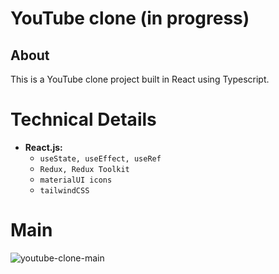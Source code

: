 # YouTube clone (in progress)

## About
This is a YouTube clone project built in React using Typescript.

# Technical Details
- **React.js:**
  - `useState, useEffect, useRef`
  - `Redux, Redux Toolkit`
  - `materialUI icons`
  - `tailwindCSS`
 
# Main

![youtube-clone-main](https://github.com/user-attachments/assets/08934313-be9a-452b-8d01-fb2bcf6f6ca9)
